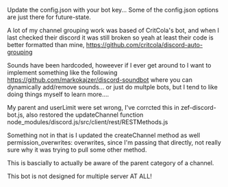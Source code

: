 Update the config.json with your bot key... Some of the config.json options are just there for future-state.

A lot of my channel grouping work was based of CritCola's bot, and when I last checked their discord it was still broken so yeah at least their code is better formatted than mine, https://github.com/critcola/discord-auto-grouping

Sounds have been hardcoded, howeever if I ever get around to I want to implement something like the following https://github.com/markokajzer/discord-soundbot where you can dynamically add/remove sounds... or just do multple bots, but I tend to like doing things myself to learn more....

My parent and userLimit were set wrong, I've corrcted this in zef-discord-bot.js, also restored the updateChannel function node_modules/discord.js/src/client/rest/RESTMethods.js

Something not in that is I updated the createChannel method as well
permission_overwrites: overwrites,
since I'm passing that directly, not really sure why it was trying to pull some other method.

This is bascially to actually be aware of the parent category of a channel.


This bot is not designed for multiple server AT ALL!

